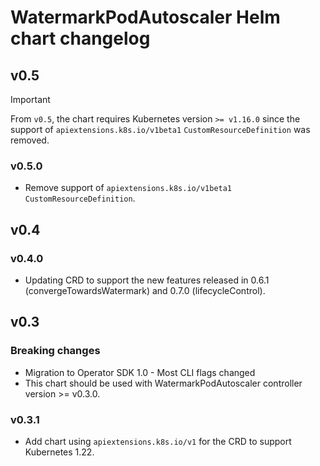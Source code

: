 # WatermarkPodAutoscaler Helm chart changelog

## v0.5

> [!IMPORTANT]
> From `v0.5`, the chart requires Kubernetes version `>= v1.16.0` since the support of `apiextensions.k8s.io/v1beta1` `CustomResourceDefinition` was removed.

### v0.5.0

* Remove support of `apiextensions.k8s.io/v1beta1` `CustomResourceDefinition`.

## v0.4

### v0.4.0

* Updating CRD to support the new features released in 0.6.1 (convergeTowardsWatermark) and 0.7.0 (lifecycleControl).

## v0.3

### Breaking changes

* Migration to Operator SDK 1.0 - Most CLI flags changed
* This chart should be used with WatermarkPodAutoscaler controller version >= v0.3.0.

### v0.3.1

* Add chart using `apiextensions.k8s.io/v1` for the CRD to support Kubernetes 1.22.